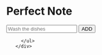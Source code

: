 <!DOCTYPE html>
<html lang="en">

<head>
  <meta charset="UTF-8">
  <meta name="viewport" content="width=device-width, initial-scale=1.0">
  <link rel="stylesheet" href="style.css">
  <title>Document</title>
</head>

<body>
  <div class="container">
    <div class="note">
      <h1>Perfect Note</h1>
      <input type="text" name="list-item" id="inputValue" placeholder="Wash the dishes">
      <input type="button" value="ADD" id="addButton">
      <ul id="list">

      </ul>
    </div>
  </div>

  <script src="script.js"></script>
</body>

</html>
